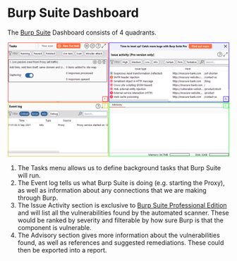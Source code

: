 # Burp Suite Dashboard

The [Burp Suite](Burp%20Suite.md) Dashboard consists of 4 quadrants. 

![quadrants](assets/quadrants.png)

1.  The Tasks menu allows us to define background tasks that Burp Suite will run.
2.  The Event log tells us what Burp Suite is doing (e.g. starting the Proxy), as well as information about any connections that we are making through Burp.
3.  The Issue Activity section is exclusive to [Burp Suite Professional Edition](editions.md#Burp%20Suite%20Professional%20Edition) and will list all the vulnerabilities found by the automated scanner. These would be ranked by severity and filterable by how sure Burp is that the component is vulnerable.
4.  The Advisory section gives more information about the vulnerabilities found, as well as references and suggested remediations. These could then be exported into a report.